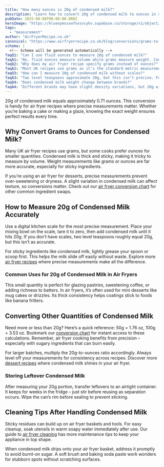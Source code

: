 ```yaml
---
title: "How many ounces is 20g of condensed milk?"
description: "Learn how to convert 20g of condensed milk to ounces in seconds. Perfect for air fryer recipes and precise baking measurements."
pubDate: 2025-08-08T00:00:00.000Z
heroImage: "https://klueoymssxwfnxsvcyhv.supabase.co/storage/v1/object/public/Shmucket/20g-condensed-milk-to-ounces.webp"
tags:
  - "measurement"
author: "AirFryerRecipe.co.uk"
canonical: "https://www.airfryerrecipe.co.uk/blog/conversions/grams-to-ounces/20g-condensed-milk-to-ounces"
schema: |
  <!-- Schema will be generated automatically -->
faqQ1: "Can I use fluid ounces to measure 20g of condensed milk?"
faqA1: "No, fluid ounces measure volume while grams measure weight. Condensed milk’s thickness means 20g won’t equal 20ml. Always use weight measurements (grams or ounces) for accuracy in air fryer recipes."
faqQ2: "Why does my air fryer recipe specify grams instead of ounces?"
faqA2: "Most UK recipes use grams as it’s the standard metric measurement. Grams provide precision, especially for small quantities like 20g of condensed milk. Air fryer cooking benefits from this accuracy for consistent results."
faqQ3: "How can I measure 20g of condensed milk without scales?"
faqA3: "Two level teaspoons approximate 20g, but this isn’t precise. For better accuracy, use tablespoon markings – 1 UK tablespoon equals about 25g, so use slightly less. Investing in cheap digital scales guarantees perfect measurements every time."
faqQ4: "Does condensed milk weight change between brands?"
faqA4: "Different brands may have slight density variations, but 20g will always be approximately 0.71 ounces. The difference is negligible for most air fryer recipes. Stick to one brand for consistent results in your favourite dishes."
---
```

<p>20g of condensed milk equals approximately 0.71 ounces. This conversion is handy for air fryer recipes where precise measurements matter. Whether you’re baking a cake or making a glaze, knowing the exact weight ensures perfect results every time.</p>

<h2>Why Convert Grams to Ounces for Condensed Milk?</h2>
<p>Many UK air fryer recipes use grams, but some cooks prefer ounces for smaller quantities. Condensed milk is thick and sticky, making it tricky to measure by volume. Weight measurements like grams or ounces are far more accurate, especially for sticky ingredients.</p>
<p>If you’re using an air fryer for desserts, precise measurements prevent over-sweetening or dryness. A slight variation in condensed milk can affect texture, so conversions matter. Check out our <a href=https://www.airfryerrecipe.co.uk/air-fryer-conversion-chart>air fryer conversion chart</a> for other common ingredient swaps.</p>

<h2>How to Measure 20g of Condensed Milk Accurately</h2>
<p>Use a digital kitchen scale for the most precise measurement. Place your mixing bowl on the scale, tare it to zero, then add condensed milk until it hits 20g. If you don’t have scales, two level teaspoons roughly equal 20g, but this isn’t as accurate.</p>
<p>For sticky ingredients like condensed milk, lightly grease your spoon or scoop first. This helps the milk slide off easily without waste. Explore more <a href=https://www.airfryerrecipe.co.uk/recipes>air fryer recipes</a> where precise measurements make all the difference.</p>

<h3>Common Uses for 20g of Condensed Milk in Air Fryers</h3>
<p>This small quantity is perfect for glazing pastries, sweetening coffee, or adding richness to batters. In air fryers, it’s often used for mini desserts like mug cakes or drizzles. Its thick consistency helps coatings stick to foods like banana fritters.</p>

<h2>Converting Other Quantities of Condensed Milk</h2>
<p>Need more or less than 20g? Here’s a quick reference: 50g = 1.76 oz, 100g = 3.53 oz. Bookmark our <a href=https://www.airfryerrecipe.co.uk/air-fryer-conversion-chart>conversion chart</a> for instant access to these calculations. Remember, air fryer cooking benefits from precision – especially with sugary ingredients that can burn easily.</p>
<p>For larger batches, multiply the 20g-to-ounces ratio accordingly. Always level off your measurements for consistency across recipes. Discover more <a href=https://www.airfryerrecipe.co.uk/recipe-category/dessert>dessert recipes</a> where condensed milk shines in your air fryer.</p>

<h3>Storing Leftover Condensed Milk</h3>
<p>After measuring your 20g portion, transfer leftovers to an airtight container. It keeps for weeks in the fridge – just stir before reusing as separation occurs. Wipe the can’s rim before sealing to prevent sticking.</p>

<h2>Cleaning Tips After Handling Condensed Milk</h2>
<p>Sticky residues can build up on air fryer baskets and tools. For easy cleanup, soak utensils in warm soapy water immediately after use. Our guide to <a href=https://www.airfryerrecipe.co.uk/air-fryer-cleaner>air fryer cleaning</a> has more maintenance tips to keep your appliance in top shape.</p>
<p>When condensed milk drips onto your air fryer basket, address it promptly to avoid burnt-on sugar. A soft brush and baking soda paste work wonders for stubborn spots without scratching surfaces.</p>
